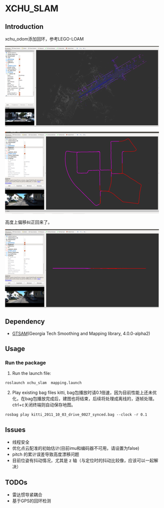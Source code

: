 # XCHU_SLAM

## Introduction

xchu_odom添加回环，参考LEGO-LOAM

![image-20201124154817082](README/image-20201124154817082.png)

![image-20201125061549588](README/image-20201125061549588.png)

高度上偏移纠正回来了。

![image-20201125061617522](README/image-20201125061617522.png)

## Dependency

- [GTSAM](https://github.com/borglab/gtsam/releases)(Georgia Tech Smoothing and Mapping library, 4.0.0-alpha2)

## Usage

### Run the package

1. Run the launch file:

```shell
roslaunch xchu_slam  mapping.launch 
```

2. Play existing bag files kitti, bag包播放时请0.1倍速，因为目前性能上还未优化，在bag包播放完成后，建图也将结束，后续将处理成离线的，逐帧处理。ctrl+c关闭终端则自动保存地图。

```shell
rosbag play kitti_2011_10_03_drive_0027_synced.bag --clock -r 0.1
```

## Issues

- 线程安全
- 优化点云配准的初始估计(目前imu和编码器不可用，请设置为false)
- pitch 的累计误差导致高度漂移问题
- 目前位姿有抖动情况，尤其是 z 轴（与定位时的抖动比较像，应该可以一起解决）

## TODOs

- 雷达惯导紧耦合
- 基于GPS的回环检测
